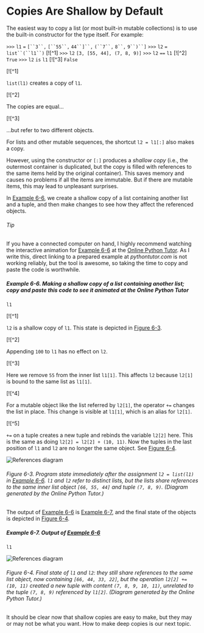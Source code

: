 # Copies Are Shallow by Default

The easiest way to copy a list (or most built-in mutable collections) is to use the built-in constructor for the type itself. For example:

`>>>` `l1` `=` `[``3``,` `[``55``,` `44``]``,` `(``7``,` `8``,` `9``)``]`
`>>>` `l2` `=` `list``(``l1``)`  [![^1]
`>>>` `l2`
`[3, [55, 44], (7, 8, 9)]`
`>>>` `l2` `==` `l1`  [![^2]
`True`
`>>>` `l2` `is` `l1`  [![^3]
`False`

[![^1]

`list(l1)` creates a copy of `l1`.

[![^2]

The copies are equal…

[![^3]

…but refer to two different objects.

For lists and other mutable sequences, the shortcut `l2 = l1[:]` also makes a copy.

However, using the constructor or `[:]` produces a _shallow copy_ (i.e., the outermost container is duplicated, but the copy is filled with references to the same items held by the original container). This saves memory and causes no problems if all the items are immutable. But if there are mutable items, this may lead to unpleasant surprises.

In [Example 6-6](#ex_shallow_copy), we create a shallow copy of a list containing another list and a tuple, and then make changes to see how they affect the referenced objects.

###### Tip

If you have a connected computer on hand, I highly recommend watching the interactive animation for [Example 6-6](#ex_shallow_copy) at the [Online Python Tutor](https://fpy.li/6-3). As I write this, direct linking to a prepared example at _pythontutor.com_ is not working reliably, but the tool is awesome, so taking the time to copy and paste the code is worthwhile.

##### Example 6-6. Making a shallow copy of a list containing another list; copy and paste this code to see it animated at the Online Python Tutor

```
l1
```

[![^1]

`l2` is a shallow copy of `l1`. This state is depicted in [Figure 6-3](#shallow_copy1).

[![^2]

Appending `100` to `l1` has no effect on `l2`.

[![^3]

Here we remove `55` from the inner list `l1[1]`. This affects `l2` because `l2[1]` is bound to the same list as `l1[1]`.

[![^4]

For a mutable object like the list referred by `l2[1]`, the operator `+=` changes the list in place. This change is visible at `l1[1]`, which is an alias for `l2[1]`.

[![^5]

`+=` on a tuple creates a new tuple and rebinds the variable `l2[2]` here. This is the same as doing `l2[2] = l2[2] + (10, 11)`. Now the tuples in the last position of `l1` and `l2` are no longer the same object. See [Figure 6-4](#shallow_copy2).

![References diagram](assets/flpy_0603.png)

###### Figure 6-3. Program state immediately after the assignment `l2 = list(l1)` in [Example 6-6](#ex_shallow_copy). `l1` and `l2` refer to distinct lists, but the lists share references to the same inner list object `[66, 55, 44]` and tuple `(7, 8, 9)`. (Diagram generated by the Online Python Tutor.)

The output of [Example 6-6](#ex_shallow_copy) is [Example 6-7](#ex_shallow_copy_out), and the final state of the objects is depicted in [Figure 6-4](#shallow_copy2).

##### Example 6-7. Output of [Example 6-6](#ex_shallow_copy)

```
l1
```

![References diagram](assets/flpy_0604.png)

###### Figure 6-4. Final state of `l1` and `l2`: they still share references to the same list object, now containing `[66, 44, 33, 22]`, but the operation `l2[2] += (10, 11)` created a new tuple with content `(7, 8, 9, 10, 11)`, unrelated to the tuple `(7, 8, 9)` referenced by `l1[2]`. (Diagram generated by the Online Python Tutor.)

It should be clear now that shallow copies are easy to make, but they may or may not be what you want. How to make deep copies is our next topic.